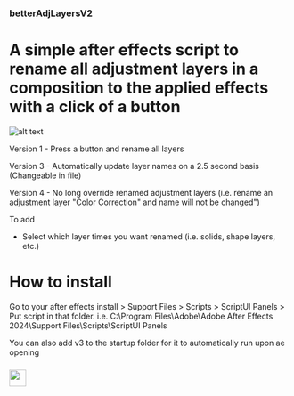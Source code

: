 
### betterAdjLayersV2
# A simple after effects script to rename all adjustment layers in a composition to the applied effects with a click of a button
![alt text](https://github.com/X8J/betterAdjustmentLayers/blob/ff4a11e6ffec33e14cd8402f2022fc8f20f8bf2a/screenshot.PNG)

Version 1 - Press a button and rename all layers

Version 3 - Automatically update layer names on a 2.5 second basis (Changeable in file)

Version 4 - No long override renamed adjustment layers (i.e. rename an adjustment layer "Color Correction" and name will not be changed")

To add
+ Select which layer times you want renamed (i.e. solids, shape layers, etc.)


# How to install
Go to your after effects install > Support Files > Scripts > ScriptUI Panels > Put script in that folder. 
i.e. C:\Program Files\Adobe\Adobe After Effects 2024\Support Files\Scripts\ScriptUI Panels

You can also add v3 to the startup folder for it to automatically run upon ae opening
 
<h3 align="left"><img src = "https://raw.githubusercontent.com/MartinHeinz/MartinHeinz/master/wave.gif" width = 30px>
